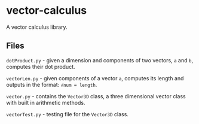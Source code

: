 # vector-calculus

A vector calculus library.

## Files

`dotProduct.py` - given a dimension and components of two vectors, `a` and `b`, computes their dot product.

`vectorLen.py` - given components of a vector `a`, computes its length and outputs in the format: `√num = length`.

`vector.py` - contains the `Vector3D` class, a three dimensional vector class with built in arithmetic methods.

`vectorTest.py` - testing file for the `Vector3D` class.
